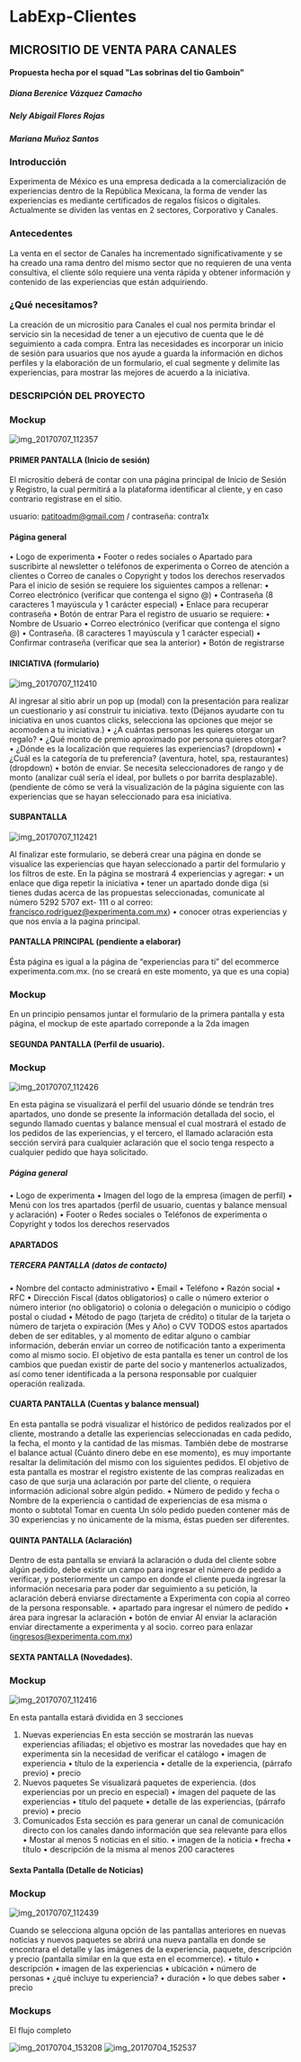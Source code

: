 # LabExp-Clientes
## MICROSITIO DE VENTA PARA CANALES

#### Propuesta hecha por el squad "Las sobrinas del tio Gamboin"
##### Diana Berenice Vázquez Camacho
##### Nely Abigail Flores Rojas
##### Mariana Muñoz Santos

### Introducción
  Experimenta de México es una empresa dedicada a la comercialización de experiencias dentro de
la República Mexicana, la forma de vender las experiencias es mediante certificados de regalos
físicos o digitales. Actualmente se dividen las ventas en 2 sectores, Corporativo y Canales.

### Antecedentes
  La venta en el sector de Canales ha incrementado significativamente y se ha creado una rama
dentro del mismo sector que no requieren de una venta consultiva, el cliente sólo requiere una
venta rápida y obtener información y contenido de las experiencias que están adquiriendo.

### ¿Qué necesitamos?
  La creación de un micrositio para Canales el cual nos permita brindar el servicio sin la necesidad de
tener a un ejecutivo de cuenta que le dé seguimiento a cada compra. Entra las necesidades es
incorporar un inicio de sesión para usuarios que nos ayude a guarda la información en dichos
perfiles y la elaboración de un formulario, el cual segmente y delimite las experiencias, para
mostrar las mejores de acuerdo a la iniciativa.

### DESCRIPCIÓN DEL PROYECTO
### Mockup 
 ![img_20170707_112357](https://user-images.githubusercontent.com/25911904/27967330-3d703140-6308-11e7-8d45-384cdf82aae1.jpg)
 
#### PRIMER PANTALLA (Inicio de sesión)
  El micrositio deberá de contar con una página principal de Inicio de Sesión y Registro, la cual
permitirá a la plataforma identificar al cliente, y en caso contrario registrase en el sitio.

usuario: patitoadm@gmail.com /
contraseña: contra1x

#### Página general

• Logo de experimenta
• Footer
o redes sociales
o Apartado para suscribirte al newsletter
o teléfonos de experimenta
o Correo de atención a clientes
o Correo de canales
o Copyright y todos los derechos reservados
Para el inicio de sesión se requiere los siguientes campos a rellenar:
• Correo electrónico (verificar que contenga el signo @)
• Contraseña (8 caracteres 1 mayúscula y 1 carácter especial)
• Enlace para recuperar contraseña
• Botón de entrar
Para el registro de usuario se requiere:
• Nombre de Usuario
• Correo electrónico (verificar que contenga el signo @)
• Contraseña. (8 caracteres 1 mayúscula y 1 carácter especial)
• Confirmar contraseña (verificar que sea la anterior)
• Botón de registrarse

#### INICIATIVA (formulario)

![img_20170707_112410](https://user-images.githubusercontent.com/25911904/27967516-f1e28574-6308-11e7-9076-a55a151cb913.jpg)

  Al ingresar al sitio abrir un pop up (modal) con la presentación para realizar un cuestionario y así
construir tu iniciativa.
texto (Déjanos ayudarte con tu iniciativa en unos cuantos clicks, selecciona las opciones que mejor
se acomoden a tu iniciativa.)
• ¿A cuántas personas les quieres otorgar un regalo?
• ¿Qué monto de premio aproximado por persona quieres otorgar?
• ¿Dónde es la localización que requieres las experiencias? (dropdown)
• ¿Cuál es la categoría de tu preferencia? (aventura, hotel, spa, restaurantes)
(dropdown)
• botón de enviar.
Se necesita seleccionadores de rango y de monto (analizar cuál sería el ideal, por bullets o por
barrita desplazable).
(pendiente de cómo se verá la visualización de la página siguiente con las experiencias que se
hayan seleccionado para esa iniciativa.

#### SUBPANTALLA

![img_20170707_112421](https://user-images.githubusercontent.com/25911904/27967334-3d7e30d8-6308-11e7-9700-234a8be57ccb.jpg)

  Al finalizar este formulario, se deberá crear una página en donde se visualice las experiencias que
hayan seleccionado a partir del formulario y los filtros de este.
En la página se mostrará 4 experiencias y agregar:
• un enlace que diga repetir la iniciativa
• tener un apartado donde diga (si tienes dudas acerca de las propuestas
seleccionadas, comunicate al número 5292 5707 ext- 111 o al
correo: francisco.rodriguez@experimenta.com.mx)
• conocer otras experiencias y que nos envía a la pagina principal.

#### PANTALLA PRINCIPAL (pendiente a elaborar)
  Ésta página es igual a la página de “experiencias para ti” del ecommerce experimenta.com.mx.
(no se creará en este momento, ya que es una copia)

### Mockup 
En un principio pensamos juntar el formulario de la primera pantalla y esta página, el mockup de este apartado correponde a la 2da imagen

#### SEGUNDA PANTALLA (Perfil de usuario).

### Mockup
![img_20170707_112426](https://user-images.githubusercontent.com/25911904/27967332-3d7b805e-6308-11e7-9404-89fce89be056.jpg)

  En esta página se visualizará el perfil del usuario dónde se tendrán tres apartados, uno donde se
presente la información detallada del socio, el segundo llamado cuentas y balance mensual el cual
mostrará el estado de los pedidos de las experiencias, y el tercero, el llamado aclaración esta
sección servirá para cualquier aclaración que el socio tenga respecto a cualquier pedido que haya
solicitado.

##### Página general
• Logo de experimenta
• Imagen del logo de la empresa (imagen de perfil)
• Menú con los tres apartados (perfil de usuario, cuentas y balance mensual y aclaración)
• Footer
o Redes sociales
o Teléfonos de experimenta
o Copyright y todos los derechos reservados

#### APARTADOS
##### TERCERA PANTALLA (datos de contacto)
• Nombre del contacto administrativo
• Email
• Teléfono
• Razón social
• RFC
• Dirección Fiscal (datos obligatorios)
o calle
o número exterior
o número interior (no obligatorio)
o colonia
o delegación o municipio
o código postal
o ciudad
• Método de pago (tarjeta de crédito)
o titular de la tarjeta
o número de tarjeta
o expiración (Mes y Año)
o CVV
  TODOS estos apartados deben de ser editables, y al momento de editar alguno o cambiar
información, deberán enviar un correo de notificación tanto a experimenta como al mismo socio.
El objetivo de esta pantalla es tener un control de los cambios que puedan existir de parte del
socio y mantenerlos actualizados, así como tener identificada a la persona responsable por
cualquier operación realizada.

#### CUARTA PANTALLA (Cuentas y balance mensual)
  En esta pantalla se podrá visualizar el histórico de pedidos realizados por el cliente, mostrando a
detalle las experiencias seleccionadas en cada pedido, la fecha, el monto y la cantidad de las
mismas. También debe de mostrarse el balance actual (Cuánto dinero debe en ese momento), es
muy importante resaltar la delimitación del mismo con los siguientes pedidos.
  El objetivo de esta pantalla es mostrar el registro existente de las compras realizadas en caso de
que surja una aclaración por parte del cliente, o requiera información adicional sobre algún
pedido.
• Número de pedido y fecha
o Nombre de la experiencia
o cantidad de experiencias de esa misma
o monto
o subtotal
Tomar en cuenta
Un sólo pedido pueden contener más de 30 experiencias y no únicamente de la misma, éstas
pueden ser diferentes.
#### QUINTA PANTALLA (Aclaración)
  Dentro de esta pantalla se enviará la aclaración o duda del cliente sobre algún pedido, debe existir
un campo para ingresar el número de pedido a verificar, y posteriormente un campo en donde el
cliente pueda ingresar la información necesaria para poder dar seguimiento a su petición, la
aclaración deberá enviarse directamente a Experimenta con copia al correo de la persona
responsable.
• apartado para ingresar el número de pedido
• área para ingresar la aclaración
• botón de enviar
  Al enviar la aclaración enviar directamente a experimenta y al socio.
correo para enlazar (ingresos@experimenta.com.mx)

#### SEXTA PANTALLA (Novedades).

### Mockup
![img_20170707_112416](https://user-images.githubusercontent.com/25911904/27967328-3d5f9696-6308-11e7-9346-883219fee908.jpg)

En esta pantalla estará dividida en 3 secciones
1. Nuevas experiencias
En esta sección se mostrarán las nuevas experiencias afiliadas; el objetivo es mostrar las
novedades que hay en experimenta sin la necesidad de verificar el catálogo
• imagen de experiencia
• título de la experiencia
• detalle de la experiencia, (párrafo previo)
• precio
2. Nuevos paquetes
Se visualizará paquetes de experiencia. (dos experiencias por un precio en especial)
• imagen del paquete de las experiencias
• título del paquete
• detalle de las experiencias, (párrafo previo)
• precio
3. Comunicados
Esta sección es para generar un canal de comunicación directo con los canales dando información
que sea relevante para ellos
• Mostar al menos 5 noticias en el sitio.
• imagen de la noticia
• frecha
• título
• descripción de la misma al menos 200 caracteres

#### Sexta Pantalla (Detalle de Noticias)

### Mockup 
![img_20170707_112439](https://user-images.githubusercontent.com/25911904/27967331-3d7a4298-6308-11e7-9eb8-0cf285efe4ee.jpg)

  Cuando se selecciona alguna opción de las pantallas anteriores en nuevas noticias y nuevos
paquetes se abrirá una nueva pantalla en donde se encontrara el detalle y las imágenes de la
experiencia, paquete, descripción y precio (pantalla similar en la que esta en el ecommerce).
• título
• descripción
• imagen de las experiencias
• ubicación
• número de personas
• ¿qué incluye tu experiencia?
• duración
• lo que debes saber
• precio

### Mockups

El flujo completo

![img_20170704_153208](https://user-images.githubusercontent.com/25911904/27966824-45a57372-6306-11e7-8d7a-aad9057b92e3.jpg)
![img_20170704_152537](https://user-images.githubusercontent.com/25911904/27966829-47d42bb6-6306-11e7-8a75-822100f9df0b.jpg)
